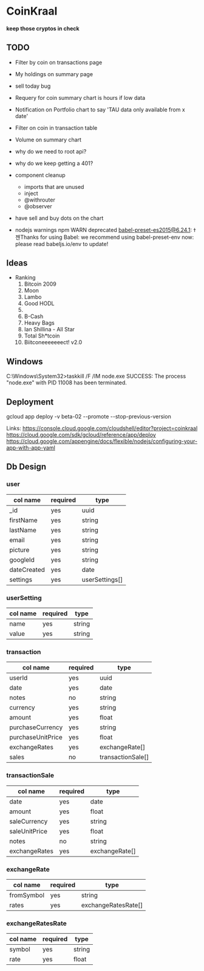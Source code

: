 # CoinKraal
#### keep those cryptos in check




TODO
---

- Filter by coin on transactions page
- My holdings on summary page
- sell today bug

- Requery for coin summary chart is hours if low data
- Notification on Portfolio chart to say 'TAU data only available from x date'
- Filter on coin in transaction table
- Volume on summary chart
- why do we need to root api?
- why do we keep getting a 401?
- component cleanup 
    - imports that are unused
    - inject
    - @withrouter
    - @observer
- have sell and buy dots on the chart

- nodejs warnings
    npm WARN deprecated babel-preset-es2015@6.24.1: ߙ젠Thanks for using Babel: we recommend using babel-preset-env now: please read babeljs.io/env to update! 

Ideas
---
- Ranking
    1. Bitcoin 2009
    2. Moon
    3. Lambo
    4. Good HODL
    5. 
    6. B-Cash
    7. Heavy Bags
    8. Ian Shillina - All Star
    9. Total Sh*tcoin
    10. Biitconeeeeeeect! v2.0

Windows
---
C:\Windows\System32>taskkill /F /IM node.exe
SUCCESS: The process "node.exe" with PID 11008 has been terminated.

Deployment
---

gcloud app deploy -v beta-02 --promote --stop-previous-version

Links:
https://console.cloud.google.com/cloudshell/editor?project=coinkraal
https://cloud.google.com/sdk/gcloud/reference/app/deploy
https://cloud.google.com/appengine/docs/flexible/nodejs/configuring-your-app-with-app-yaml


Db Design
---

### user

|col name           |required   |type               |
|-------------------|-----------|-------------------|
|_id 	            |yes        |uuid               |
|firstName		    |yes        |string             |
|lastName           |yes        |string             |
|email   	        |yes        |string             |
|picture		    |yes        |string             |
|googleId	        |yes        |string             |
|dateCreated        |yes        |date               |
|settings	        |yes        |userSettings[]     |

### userSetting

|col name           |required   |type               |
|-------------------|-----------|-------------------|
|name 	            |yes        |string             |
|value		        |yes        |string             |


### transaction

|col name           |required   |type               |
|-------------------|-----------|-------------------|
|userId			    |yes        |uuid               |
|date               |yes        |date               |
|notes   	        |no         |string             |
|currency		    |yes        |string             |
|amount	            |yes        |float              |
|purchaseCurrency   |yes        |string             |
|purchaseUnitPrice	|yes        |float              |
|exchangeRates	    |yes        |exchangeRate[]     |
|sales			    |no         |transactionSale[]  |


### transactionSale

|col name           |required   |type               |
|-------------------|-----------|-------------------|
|date               |yes        |date               |
|amount   	        |yes        |float              |
|saleCurrency		|yes        |string             |
|saleUnitPrice	    |yes        |float              |
|notes              |no         |string             |
|exchangeRates	    |yes        |exchangeRate[]     |


### exchangeRate

|col name           |required   |type               |
|-------------------|-----------|-------------------|
|fromSymbol         |yes        |string             |
|rates   	        |yes        |exchangeRatesRate[]|


### exchangeRatesRate

|col name           |required   |type               |
|-------------------|-----------|-------------------|
|symbol             |yes        |string             |
|rate   	        |yes        |float              |



	
